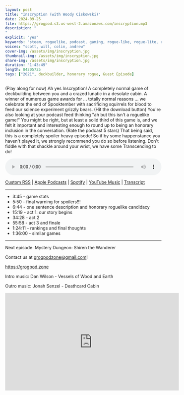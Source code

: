 ```yaml
---
layout: post
title: "Inscryption (with Woody Ciskowski)"
date: 2024-09-25
file: https://grogpod.s3.us-west-2.amazonaws.com/inscryption.mp3
description: "
"
explicit: "yes" 
keywords: "steam, roguelike, podcast, gaming, rogue-like, rogue-lite, roguelite"
voices: "scott, will, colin, andrew"
cover-img: /assets/img/inscryption.jpg
thumbnail-img: /assets/img/inscryption.jpg
share-img: /assets/img/inscryption.jpg
duration: "1:43:49"
length: 84205725 
tags: ["2021", deckbuilder, honorary rogue, Guest Episode]
---
```


(Play along for now) Ah yes Inscryption! A completely normal game of deckbuilding between you and a crazed lunatic in a desolate cabin. A winner of numerous game awards for ... totally normal reasons ... we celebrate the end of Spooktember with sacrificing squirrels for blood to feed our science experiment grizzly bears. (Hit the download button) You're also looking at your podcast feed thinking "ah but this isn't a roguelike game!" You might be right, but at least a solid third of this game is, and we felt it important and interesting enough to round up to being an honorary inclusion in the conversation. (Rate the podcast 5 stars) That being said, this is a completely spoiler heavy episode! So if by some happenstance you haven't played it, we strongly recommend you do so before listening. Don't fiddle with that shackle around your wrist, we have some Transcending to do!


<div class="container">
  <audio controls style="width: 100%;">
    <source src="https://grogpod.s3.us-west-2.amazonaws.com/inscryption.mp3" type="audio/mpeg">
  </audio>
</div>

[Custom RSS](https://grogpod.zone/feed.xml) | [Apple Podcasts](https://podcasts.apple.com/us/podcast/inscryption-with-woody-ciskowski/id1650474911?i=1000670613047) | [Spotify](https://open.spotify.com/episode/4rsmF71SYeFsBH4YpPms4V?si=WBSF7o3aQNeR0K0L7Tgqrg) | [YouTube Music](https://www.youtube.com/playlist?list=PL-ShOmyMvd4jYFChE6tgj0JYG8RKK4xe0) | [Transcript](https://github.com/ScottBurger/going_rogue_podcast/blob/master/docs/transcripts/inscryption.txt)

---
* 3:45 - game stats
* 5:50 - final warning for spoilers!!!
* 6:44 - one sentence description and honorary roguelike candidacy
* 15:19 - act 1: our story begins
* 34:28 - act 2
* 55:58 - act 3 and finale
* 1:24:11 - rankings and final thoughts
* 1:36:00 - similar games

---



Next episode: Mystery Dungeon: Shiren the Wanderer

Contact us at grogpodzone@gmail.com!

https://grogpod.zone

Intro music: Dan Wilson - Vessels of Wood and Earth 

Outro music: Jonah Senzel - Deathcard Cabin

<div class="embed-responsive embed-responsive-16by9">
<iframe width="560" height="315" src="https://www.youtube.com/embed/3HEi6XCr63M" title="YouTube video player" frameborder="0" allow="accelerometer; autoplay; clipboard-write; encrypted-media; gyroscope; picture-in-picture" allowfullscreen></iframe>
</div>
